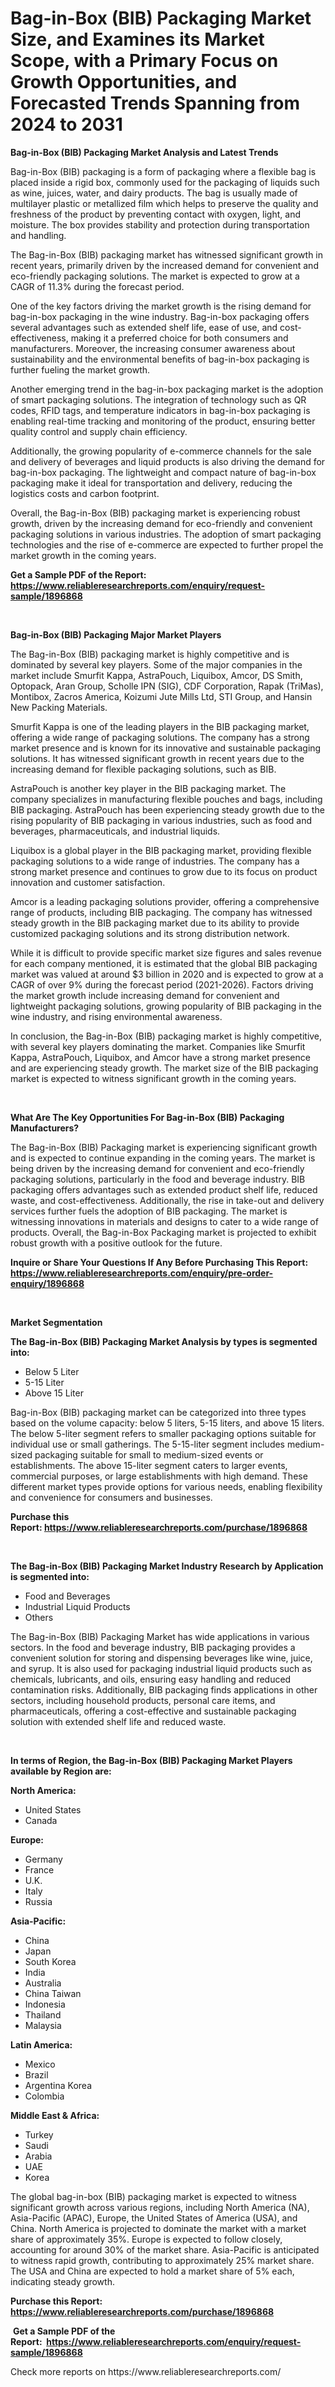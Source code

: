 <p><h1>Bag-in-Box (BIB) Packaging Market Size, and Examines its Market Scope, with a Primary Focus on Growth Opportunities, and Forecasted Trends Spanning from 2024 to 2031</h1></p><p><strong>Bag-in-Box (BIB) Packaging Market Analysis and Latest Trends</strong></p>
<p><p>Bag-in-Box (BIB) packaging is a form of packaging where a flexible bag is placed inside a rigid box, commonly used for the packaging of liquids such as wine, juices, water, and dairy products. The bag is usually made of multilayer plastic or metallized film which helps to preserve the quality and freshness of the product by preventing contact with oxygen, light, and moisture. The box provides stability and protection during transportation and handling.</p><p>The Bag-in-Box (BIB) packaging market has witnessed significant growth in recent years, primarily driven by the increased demand for convenient and eco-friendly packaging solutions. The market is expected to grow at a CAGR of 11.3% during the forecast period.</p><p>One of the key factors driving the market growth is the rising demand for bag-in-box packaging in the wine industry. Bag-in-box packaging offers several advantages such as extended shelf life, ease of use, and cost-effectiveness, making it a preferred choice for both consumers and manufacturers. Moreover, the increasing consumer awareness about sustainability and the environmental benefits of bag-in-box packaging is further fueling the market growth.</p><p>Another emerging trend in the bag-in-box packaging market is the adoption of smart packaging solutions. The integration of technology such as QR codes, RFID tags, and temperature indicators in bag-in-box packaging is enabling real-time tracking and monitoring of the product, ensuring better quality control and supply chain efficiency.</p><p>Additionally, the growing popularity of e-commerce channels for the sale and delivery of beverages and liquid products is also driving the demand for bag-in-box packaging. The lightweight and compact nature of bag-in-box packaging make it ideal for transportation and delivery, reducing the logistics costs and carbon footprint.</p><p>Overall, the Bag-in-Box (BIB) packaging market is experiencing robust growth, driven by the increasing demand for eco-friendly and convenient packaging solutions in various industries. The adoption of smart packaging technologies and the rise of e-commerce are expected to further propel the market growth in the coming years.</p></p>
<p><strong>Get a Sample PDF of the Report:&nbsp; <a href="https://www.reliableresearchreports.com/enquiry/request-sample/1896868">https://www.reliableresearchreports.com/enquiry/request-sample/1896868</a></strong></p>
<p>&nbsp;</p>
<p><strong>Bag-in-Box (BIB) Packaging Major Market Players</strong></p>
<p><p>The Bag-in-Box (BIB) packaging market is highly competitive and is dominated by several key players. Some of the major companies in the market include Smurfit Kappa, AstraPouch, Liquibox, Amcor, DS Smith, Optopack, Aran Group, Scholle IPN (SIG), CDF Corporation, Rapak (TriMas), Montibox, Zacros America, Koizumi Jute Mills Ltd, STI Group, and Hansin New Packing Materials.</p><p>Smurfit Kappa is one of the leading players in the BIB packaging market, offering a wide range of packaging solutions. The company has a strong market presence and is known for its innovative and sustainable packaging solutions. It has witnessed significant growth in recent years due to the increasing demand for flexible packaging solutions, such as BIB.</p><p>AstraPouch is another key player in the BIB packaging market. The company specializes in manufacturing flexible pouches and bags, including BIB packaging. AstraPouch has been experiencing steady growth due to the rising popularity of BIB packaging in various industries, such as food and beverages, pharmaceuticals, and industrial liquids.</p><p>Liquibox is a global player in the BIB packaging market, providing flexible packaging solutions to a wide range of industries. The company has a strong market presence and continues to grow due to its focus on product innovation and customer satisfaction.</p><p>Amcor is a leading packaging solutions provider, offering a comprehensive range of products, including BIB packaging. The company has witnessed steady growth in the BIB packaging market due to its ability to provide customized packaging solutions and its strong distribution network.</p><p>While it is difficult to provide specific market size figures and sales revenue for each company mentioned, it is estimated that the global BIB packaging market was valued at around $3 billion in 2020 and is expected to grow at a CAGR of over 9% during the forecast period (2021-2026). Factors driving the market growth include increasing demand for convenient and lightweight packaging solutions, growing popularity of BIB packaging in the wine industry, and rising environmental awareness.</p><p>In conclusion, the Bag-in-Box (BIB) packaging market is highly competitive, with several key players dominating the market. Companies like Smurfit Kappa, AstraPouch, Liquibox, and Amcor have a strong market presence and are experiencing steady growth. The market size of the BIB packaging market is expected to witness significant growth in the coming years.</p></p>
<p>&nbsp;</p>
<p><strong>What Are The Key Opportunities For Bag-in-Box (BIB) Packaging Manufacturers?</strong></p>
<p><p>The Bag-in-Box (BIB) Packaging market is experiencing significant growth and is expected to continue expanding in the coming years. The market is being driven by the increasing demand for convenient and eco-friendly packaging solutions, particularly in the food and beverage industry. BIB packaging offers advantages such as extended product shelf life, reduced waste, and cost-effectiveness. Additionally, the rise in take-out and delivery services further fuels the adoption of BIB packaging. The market is witnessing innovations in materials and designs to cater to a wide range of products. Overall, the Bag-in-Box Packaging market is projected to exhibit robust growth with a positive outlook for the future.</p></p>
<p><strong>Inquire or Share Your Questions If Any Before Purchasing This Report: <a href="https://www.reliableresearchreports.com/enquiry/pre-order-enquiry/1896868">https://www.reliableresearchreports.com/enquiry/pre-order-enquiry/1896868</a></strong></p>
<p>&nbsp;</p>
<p><strong>Market Segmentation</strong></p>
<p><strong>The Bag-in-Box (BIB) Packaging Market Analysis by types is segmented into:</strong></p>
<p><ul><li>Below 5 Liter</li><li>5-15 Liter</li><li>Above 15 Liter</li></ul></p>
<p><p>Bag-in-Box (BIB) packaging market can be categorized into three types based on the volume capacity: below 5 liters, 5-15 liters, and above 15 liters. The below 5-liter segment refers to smaller packaging options suitable for individual use or small gatherings. The 5-15-liter segment includes medium-sized packaging suitable for small to medium-sized events or establishments. The above 15-liter segment caters to larger events, commercial purposes, or large establishments with high demand. These different market types provide options for various needs, enabling flexibility and convenience for consumers and businesses.</p></p>
<p><strong>Purchase this Report:&nbsp;<a href="https://www.reliableresearchreports.com/purchase/1896868">https://www.reliableresearchreports.com/purchase/1896868</a></strong></p>
<p>&nbsp;</p>
<p><strong>The Bag-in-Box (BIB) Packaging Market Industry Research by Application is segmented into:</strong></p>
<p><ul><li>Food and Beverages</li><li>Industrial Liquid Products</li><li>Others</li></ul></p>
<p><p>The Bag-in-Box (BIB) Packaging Market has wide applications in various sectors. In the food and beverage industry, BIB packaging provides a convenient solution for storing and dispensing beverages like wine, juice, and syrup. It is also used for packaging industrial liquid products such as chemicals, lubricants, and oils, ensuring easy handling and reduced contamination risks. Additionally, BIB packaging finds applications in other sectors, including household products, personal care items, and pharmaceuticals, offering a cost-effective and sustainable packaging solution with extended shelf life and reduced waste.</p></p>
<p>&nbsp;</p>
<p><strong>In terms of Region, the Bag-in-Box (BIB) Packaging Market Players available by Region are:</strong></p>
<p>
    <p> <strong> North America: </strong>
        <ul>
            <li>United States</li>
            <li>Canada</li>
        </ul>
        </p> 
    <p> <strong> Europe: </strong>
        <ul>
            <li>Germany</li>
            <li>France</li>
            <li>U.K.</li>
            <li>Italy</li>
            <li>Russia</li>
        </ul>
        </p> 
    <p> <strong> Asia-Pacific: </strong>
        <ul>
            <li>China</li>
            <li>Japan</li>
            <li>South Korea</li>
            <li>India</li>
            <li>Australia</li>
            <li>China Taiwan</li>
            <li>Indonesia</li>
            <li>Thailand</li>
            <li>Malaysia</li>
        </ul>
        </p> 
    <p> <strong> Latin America: </strong>
        <ul>
            <li>Mexico</li>
            <li>Brazil</li>
            <li>Argentina Korea</li>
            <li>Colombia</li>
        </ul>
        </p> 
    <p> <strong> Middle East & Africa: </strong>
        <ul>
            <li>Turkey</li>
            <li>Saudi</li>
            <li>Arabia</li>
            <li>UAE</li>
            <li>Korea</li>
        </ul>
    </p>
    </p>
<p><p>The global bag-in-box (BIB) packaging market is expected to witness significant growth across various regions, including North America (NA), Asia-Pacific (APAC), Europe, the United States of America (USA), and China. North America is projected to dominate the market with a market share of approximately 35%. Europe is expected to follow closely, accounting for around 30% of the market share. Asia-Pacific is anticipated to witness rapid growth, contributing to approximately 25% market share. The USA and China are expected to hold a market share of 5% each, indicating steady growth.</p></p>
<p><strong>Purchase this Report: <a href="https://www.reliableresearchreports.com/purchase/1896868">https://www.reliableresearchreports.com/purchase/1896868</a></strong></p>
<p>&nbsp;<strong>Get a Sample PDF of the Report:&nbsp;&nbsp;<a href="https://www.reliableresearchreports.com/enquiry/request-sample/1896868">https://www.reliableresearchreports.com/enquiry/request-sample/1896868</a></strong></p>
<p><strong></strong></p>
<p>Check more reports on https://www.reliableresearchreports.com/</p>